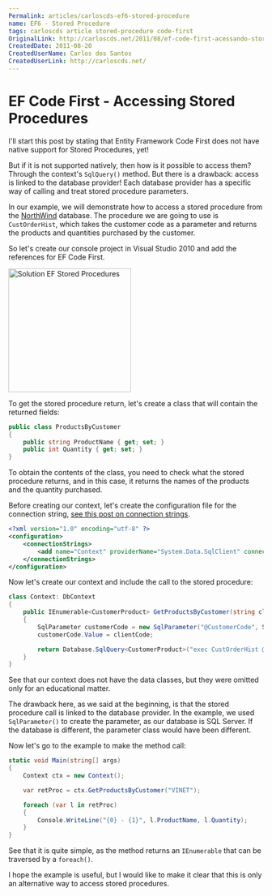 ```yaml
---
Permalink: articles/carloscds-ef6-stored-procedure
name: EF6 - Stored Procedure
tags: carloscds article stored-procedure code-first
OriginalLink: http://carloscds.net/2011/08/ef-code-first-acessando-stored-procedures/
CreatedDate: 2011-08-20
CreatedUserName: Carlos dos Santos
CreatedUserLink: http://carloscds.net/
---
```


# EF Code First - Accessing Stored Procedures

I'll start this post by stating that Entity Framework Code First does not have native support for Stored Procedures, yet!

But if it is not supported natively, then how is it possible to access them? Through the context's `SqlQuery()` method. But there is a drawback: access is linked to the database provider! Each database provider has a specific way of calling and treat stored procedure parameters.

In our example, we will demonstrate how to access a stored procedure from the [NorthWind](https://github.com/Microsoft/sql-server-samples/tree/master/samples/databases/northwind-pubs) database. The procedure we are going to use is `CustOrderHist`, which takes the customer code as a parameter and returns the products and quantities purchased by the customer.

So let's create our console project in Visual Studio 2010 and add the references for EF Code First.

<img src="http://carloscds.net/wp-content/uploads/2011/08/image_thumb.png" width="242" height="244" alt="Solution EF Stored Procedures">

To get the stored procedure return, let's create a class that will contain the returned fields:

```csharp
public class ProductsByCustomer
{
    public string ProductName { get; set; }
    public int Quantity { get; set; }
}
```

To obtain the contents of the class, you need to check what the stored procedure returns, and in this case, it returns the names of the products and the quantity purchased.

Before creating our context, let's create the configuration file for the connection string, [see this post on connection strings](/articles/carloscds-ef6-connection-strings).

```xml
<?xml version="1.0" encoding="utf-8" ?>
<configuration>
    <connectionStrings>
        <add name="Context" providerName="System.Data.SqlClient" connectionString="Data Source=(local);Initial Catalog=Northwind;Persist Security Info=True;User ID=test;Password=test;Pooling=False;MultipleActiveResultSets=true;" />
    </connectionStrings>
</configuration>
```

Now let's create our context and include the call to the stored procedure:

```csharp
class Context: DbContext
{
    public IEnumerable<CustomerProduct> GetProductsByCustomer(string clientCode)
    {
        SqlParameter customerCode = new SqlParameter("@CustomerCode", SqlDbType.Text);
        customerCode.Value = clientCode;

        return Database.SqlQuery<CustomerProduct>("exec CustOrderHist @customerCode", customerID);
    }
}
```

See that our context does not have the data classes, but they were omitted only for an educational matter.

The drawback here, as we said at the beginning, is that the stored procedure call is linked to the database provider. In the example, we used `SqlParameter()` to create the parameter, as our database is SQL Server. If the database is different, the parameter class would have been different.

Now let's go to the example to make the method call:

```csharp
static void Main(string[] args)
{
    Context ctx = new Context();

    var retProc = ctx.GetProductsByCustomer("VINET");

    foreach (var l in retProc)
    {
        Console.WriteLine("{0} - {1}", l.ProductName, l.Quantity);
    }
}
```

See that it is quite simple, as the method returns an `IEnumerable` that can be traversed by a `foreach()`.

I hope the example is useful, but I would like to make it clear that this is only an alternative way to access stored procedures.